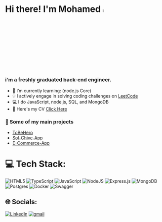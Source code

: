 # Hi there! I'm Mohamed <a href="https://www.gautamkrishnar.com/"><img src="https://media.giphy.com/media/hvRJCLFzcasrR4ia7z/giphy.gif" width="5%"></a>

### i'm a freshly graduated back-end engineer. 

- 🌱 I’m currently learning: (node.js Core)
- 💡 I actively engage in solving coding challenges on [LeetCode](https://leetcode.com/mohmedeprahem/)
- 💻 I do JavaScript, node.js, SQL, and MongoDB
- 📄 Here's my CV [Click Here](https://drive.google.com/file/d/191OCiWL5wxlZrRUlLE1gXVR3TkVCX7G7/view?usp=sharing)

### 🚀 Some of my main projects

- [ToBeHero](https://github.com/Unknown-squad/toBeHero-backend)
- [Sol-Chive-App](https://github.com/mohmedeprahem/Sol-Chive)
- [E-Commerce-App](https://github.com/mohmedeprahem/E-commerce)

# 💻 Tech Stack:
![HTML5](https://img.shields.io/badge/html5-%23E34F26.svg?style=plastic&logo=html5&logoColor=white) ![TypeScript](https://img.shields.io/badge/typescript-%23007ACC.svg?style=plastic&logo=typescript&logoColor=white) ![JavaScript](https://img.shields.io/badge/javascript-%23323330.svg?style=plastic&logo=javascript&logoColor=%23F7DF1E) ![NodeJS](https://img.shields.io/badge/node.js-6DA55F?style=plastic&logo=node.js&logoColor=white) ![Express.js](https://img.shields.io/badge/express.js-%23404d59.svg?style=plastic&logo=express&logoColor=%2361DAFB) ![MongoDB](https://img.shields.io/badge/MongoDB-%234ea94b.svg?style=plastic&logo=mongodb&logoColor=white) ![Postgres](https://img.shields.io/badge/postgres-%23316192.svg?style=plastic&logo=postgresql&logoColor=white) ![Docker](https://img.shields.io/badge/docker-%230db7ed.svg?style=plastic&logo=docker&logoColor=white) ![Swagger](https://img.shields.io/badge/-Swagger-%23Clojure?style=plastic&logo=swagger&logoColor=white)

## 🌐 Socials:
[![LinkedIn](https://img.shields.io/badge/LinkedIn-0077B5?style=for-the-badge&logo=linkedin&logoColor=white)](https://www.linkedin.com/in/mohamed-ibrahem-24645b207/) [![gmail](https://img.shields.io/badge/Gmail-D14836?style=for-the-badge&logo=gmail&logoColor=white)](mailto:m.eprahem.168@gmail.com) 

